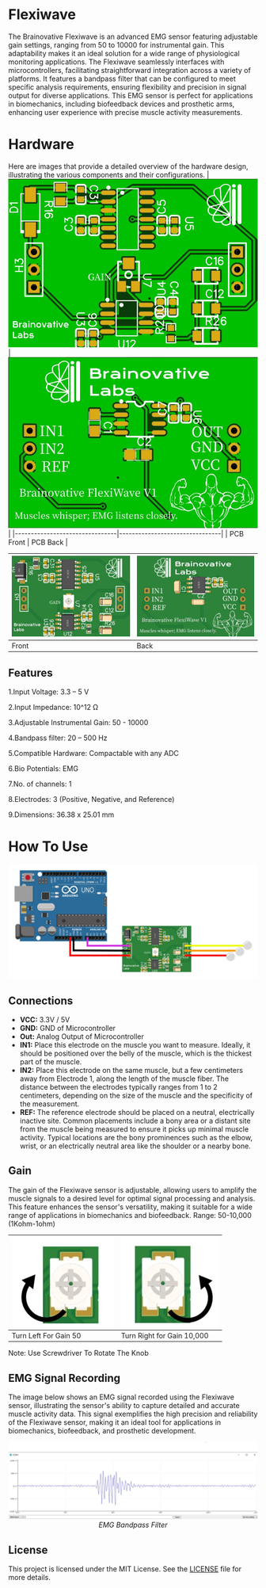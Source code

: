 # Flexiwave
The Brainovative Flexiwave is an advanced EMG sensor featuring adjustable gain settings, ranging from 50 to 10000 for instrumental gain. This adaptability makes it an ideal solution for a wide range of physiological monitoring applications. The Flexiwave seamlessly interfaces with microcontrollers, facilitating straightforward integration across a variety of platforms. It features a bandpass filter that can be configured to meet specific analysis requirements, ensuring flexibility and precision in signal output for diverse applications. This EMG sensor is perfect for applications in biomechanics, including biofeedback devices and prosthetic arms, enhancing user experience with precise muscle activity measurements.

# Hardware
Here are images that provide a detailed overview of the hardware design, illustrating the various components and their configurations.
| ![Image 1](https://github.com/BrainovativeLabs/Flexiwave/blob/main/Images/Front.jpg) | ![Image 2](https://github.com/BrainovativeLabs/Flexiwave/blob/main/Images/Back.jpg) |
|--------------------------------|--------------------------------|
| PCB Front    | PCB Back      |

| ![Image 3](https://github.com/BrainovativeLabs/Flexiwave/blob/main/Images/PCB_Front.jpg) | ![Image 4](https://github.com/BrainovativeLabs/Flexiwave/blob/main/Images/PCB_Back.jpg) |
|--------------------------------|--------------------------------|
| Front        | Back      |

## Features
1.Input Voltage: 3.3 – 5 V

2.Input Impedance: 10^12 Ω

3.Adjustable Instrumental Gain: 50 - 10000

4.Bandpass filter: 20 – 500 Hz

5.Compatible Hardware: Compactable with any ADC

6.Bio Potentials: EMG

7.No. of channels: 1

8.Electrodes: 3 (Positive, Negative, and Reference)

9.Dimensions: 36.38 x 25.01 mm

# How To Use

![Image](https://github.com/BrainovativeLabs/Flexiwave/blob/main/Images/Connection.jpg) 


## Connections

- **VCC:** 3.3V / 5V
- **GND:** GND of Microcontroller
- **Out:** Analog Output of Microcontroller
- **IN1:** Place this electrode on the muscle you want to measure. Ideally, it should be positioned over the belly of the muscle, which is the thickest part of the muscle.
- **IN2:** Place this electrode on the same muscle, but a few centimeters away from Electrode 1, along the length of the muscle fiber. The distance between the electrodes typically ranges from 1 to 2 centimeters, depending on the size of the muscle and the specificity of the measurement.
- **REF:** The reference electrode should be placed on a neutral, electrically inactive site. Common placements include a bony area or a distant site from the muscle being measured to ensure it picks up minimal muscle activity. Typical locations are the bony prominences such as the elbow, wrist, or an electrically neutral area like the shoulder or a nearby bone.

## Gain

The gain of the Flexiwave sensor is adjustable, allowing users to amplify the muscle signals to a desired level for optimal signal processing and analysis. This feature enhances the sensor's versatility, making it suitable for a wide range of applications in biomechanics and biofeedback.
Range: 50-10,000 (1Kohm-1ohm)
<div align="center">

| ![Image 1](https://github.com/BrainovativeLabs/Flexiwave/blob/main/Images/Knob.jpg) | ![Image 2](https://github.com/BrainovativeLabs/Flexiwave/blob/main/Images/knob2.jpg) |
|--------------------------------|--------------------------------|
| Turn Left For Gain 50          | Turn Right for Gain 10,000     |

</div>
Note: Use Screwdriver To Rotate The Knob

## EMG Signal Recording

The image below shows an EMG signal recorded using the Flexiwave sensor, illustrating the sensor's ability to capture detailed and accurate muscle activity data. This signal exemplifies the high precision and reliability of the Flexiwave sensor, making it an ideal tool for applications in biomechanics, biofeedback, and prosthetic development.

<div align="center">

![EMG Signal 1](https://github.com/BrainovativeLabs/Flexiwave/blob/main/Images/Signal.jpg)  
*EMG Bandpass Filter*

</div>

## License

This project is licensed under the MIT License. See the [LICENSE](LICENSE) file for more details.







